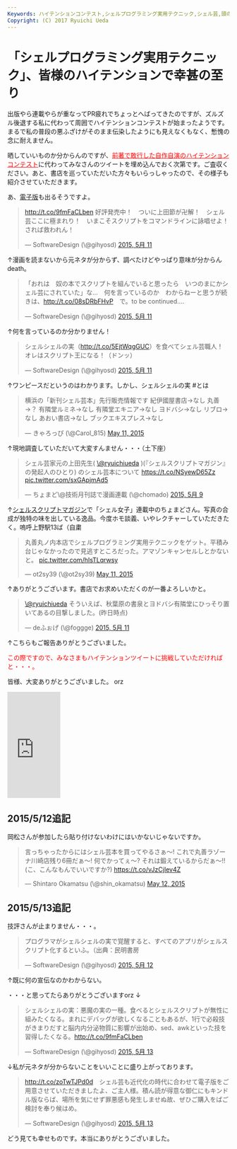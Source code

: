 ```yaml
---
Keywords: ハイテンションコンテスト,シェルプログラミング実用テクニック,シェル芸,頭の中だだ漏らし
Copyright: (C) 2017 Ryuichi Ueda
---
```


# 「シェルプログラミング実用テクニック」、皆様のハイテンションで幸甚の至り
出版やら連載やらが重なってPR疲れでちょっとへばってきたのですが、ズルズル後退する私に代わって周囲でハイテンションコンテストが始まったようです。まるで私の普段の悪ふざけがそのまま伝染したようにも見えなくもなく、慙愧の念に耐えません。


晒していいものか分からんのですが、<a href="http://blog.ueda.asia/?p=3470" target="_blank" style="color:red">前著で敢行した自作自演のハイテンションコンテスト</a>に代わってみなさんのツイートを埋め込んでおく次第です。ご査収ください。あと、書店を巡っていただいた方々もいらっしゃったので、その様子も紹介させていただきます。

あ、<a href="https://gihyo.jp/dp/ebook/2015/978-4-7741-7403-7" target="_blank">電子版</a>も出るそうですよ。

<blockquote class="twitter-tweet" lang="ja"><p lang="ja" dir="ltr"><a href="http://t.co/9fmFaCLben">http://t.co/9fmFaCLben</a>&#10;好評発売中！　ついに上田節が卍解！　シェル芸ここに極まれり！　いまこそスクリプトをコマンドラインに詠唱せよ！　されば救われん！</p>&mdash; SoftwareDesign (\@gihyosd) <a href="https://twitter.com/gihyosd/status/597595088814878720">2015, 5月 11</a></blockquote>
<script async src="//platform.twitter.com/widgets.js" charset="utf-8"></script>

↑漫画を読まないから元ネタが分からず、調べたけどやっぱり意味が分からんdeath。

<blockquote class="twitter-tweet" data-cards="hidden" lang="ja"><p lang="ja" dir="ltr">「おれは　奴の本でスクリプトを組んでいると思ったら　いつのまにかシェル芸にされていた」な…　何を言っているのか　わからねーと思うが続きは、<a href="http://t.co/08sDRbFHvP">http://t.co/08sDRbFHvP</a>　で。to be continued....</p>&mdash; SoftwareDesign (\@gihyosd) <a href="https://twitter.com/gihyosd/status/597680408885530625">2015, 5月 11</a></blockquote>
<script async src="//platform.twitter.com/widgets.js" charset="utf-8"></script>

↑何を言っているのか分かりません！


<blockquote class="twitter-tweet" data-cards="hidden" lang="ja"><p lang="ja" dir="ltr">シェルシェルの実（<a href="http://t.co/5EjtWqgGUC">http://t.co/5EjtWqgGUC</a>）を食べてシェル芸職人！&#10;&#10;オレはスクリプト王になる！（ドンッ）</p>&mdash; SoftwareDesign (\@gihyosd) <a href="https://twitter.com/gihyosd/status/597681712613601280">2015, 5月 11</a></blockquote>
<script async src="//platform.twitter.com/widgets.js" charset="utf-8"></script>

↑ワンピースだというのはわかります。しかし、シェルシェルの実 #とは


<blockquote class="twitter-tweet" data-partner="tweetdeck"><p lang="ja" dir="ltr">横浜の「新刊シェル芸本」先行販売情報です&#10;&#10;紀伊國屋書店→なし&#10;丸善→？&#10;有隣堂ルミネ→なし&#10;有隣堂エキニア→なし&#10;ヨドバシ→なし&#10;リブロ→なし&#10;あおい書店→なし&#10;ブックエキスプレス→なし</p>&mdash; きゃろっぴ (\@Carol_815) <a href="https://twitter.com/Carol_815/status/597739354287538176">May 11, 2015</a></blockquote>
<script async src="//platform.twitter.com/widgets.js" charset="utf-8"></script>

↑現地調査していただいて大変すんません・・・（土下座）

<blockquote class="twitter-tweet" lang="ja"><p lang="ja" dir="ltr">シェル芸家元の上田先生( <a href="https://twitter.com/ryuichiueda">\@ryuichiueda</a> )(『シェルスクリプトマガジン』の発起人のひとり)&#10;のシェル芸本について&#10;<a href="https://t.co/NSyewD65Zz">https://t.co/NSyewD65Zz</a> <a href="http://t.co/sxGApjmAd5">pic.twitter.com/sxGApjmAd5</a></p>&mdash; ちょまど\@技術月刊誌で漫画連載 (\@chomado) <a href="https://twitter.com/chomado/status/597082387823001600">2015, 5月 9</a></blockquote>
<script async src="//platform.twitter.com/widgets.js" charset="utf-8"></script>

↑<a href="http://www.amazon.co.jp/s/ref=nb_sb_noss_1?__mk_ja_JP=%E3%82%AB%E3%82%BF%E3%82%AB%E3%83%8A&url=search-alias%3Dstripbooks&field-keywords=%E3%82%B7%E3%82%A7%E3%83%AB%E3%82%B9%E3%82%AF%E3%83%AA%E3%83%97%E3%83%88%E3%83%9E%E3%82%AC%E3%82%B8%E3%83%B3" target="_blank">シェルスクリプトマガジン</a>で「シェル女子」連載中のちょまどさん。写真の合成が独特の味を出している逸品。今度ホモ談義、いやレクチャーしていただきたく。嗚呼上野駅13ば（自粛


<blockquote class="twitter-tweet" data-partner="tweetdeck"><p lang="ja" dir="ltr">丸善丸ノ内本店でシェルプログラミング実用テクニックをゲット。平積み台じゃなかったので見逃すところだった。アマゾンキャンセルしとかないと。 <a href="http://t.co/hIsTLqrwsy">pic.twitter.com/hIsTLqrwsy</a></p>&mdash; ot2sy39 (\@ot2sy39) <a href="https://twitter.com/ot2sy39/status/597691011909877761">May 11, 2015</a></blockquote>
<script async src="//platform.twitter.com/widgets.js" charset="utf-8"></script>

↑ありがとうございます。書店でお求めいただくのが一番よろしいかと。

<blockquote class="twitter-tweet" lang="ja"><p lang="ja" dir="ltr"><a href="https://twitter.com/ryuichiueda">\@ryuichiueda</a> そういえば、秋葉原の書泉とヨドバシ有隣堂にひっそり置いてあるの目撃しました。(昨日時点)</p>&mdash; deふぉげ (\@foggge) <a href="https://twitter.com/foggge/status/597613803958718464">2015, 5月 11</a></blockquote>
<script async src="//platform.twitter.com/widgets.js" charset="utf-8"></script>


↑こちらもご報告ありがとうございました。


<span style="color:red">この際ですので、みなさまもハイテンションツイートに挑戦していただければと・・・。</span>



皆様、大変ありがとうございました。 orz


<iframe src="http://rcm-fe.amazon-adsystem.com/e/cm?lt1=_blank&bc1=000000&IS2=1&bg1=FFFFFF&fc1=000000&lc1=0000FF&t=ryuichiueda-22&o=9&p=8&l=as4&m=amazon&f=ifr&ref=ss_til&asins=4774173444" style="width:120px;height:240px;" scrolling="no" marginwidth="0" marginheight="0" frameborder="0"></iframe>


<h2>2015/5/12追記</h2>


岡松さんが参加したら貼り付けないわけにはいかないじゃないですか。

<blockquote class="twitter-tweet" data-partner="tweetdeck"><p lang="ja" dir="ltr">言っちゃったからにはシェル芸本を買ってやるさぁ〜! これで丸善ラゾーナ川崎店残り6冊だぁ〜! 何でかってぇ〜? それは鍛えているからだぁ〜!! (こ、こんなもんでいいですか?) <a href="https://t.co/vJzCjIev4Z">https://t.co/vJzCjIev4Z</a></p>&mdash; Shintaro Okamatsu (\@shin_okamatsu) <a href="https://twitter.com/shin_okamatsu/status/598076357030105088">May 12, 2015</a></blockquote>
<script async src="//platform.twitter.com/widgets.js" charset="utf-8"></script>


<h2>2015/5/13追記</h2>

技評さんが止まりません・・・。

<blockquote class="twitter-tweet" lang="ja"><p lang="ja" dir="ltr">プログラマがシェルシェルの実で覚醒すると、すべてのアプリがシェルスクリプト化するといふ。（出典：民明書房</p>&mdash; SoftwareDesign (\@gihyosd) <a href="https://twitter.com/gihyosd/status/598026502123356160">2015, 5月 12</a></blockquote>
<script async src="//platform.twitter.com/widgets.js" charset="utf-8"></script>

↑既に何の宣伝なのかわからない。

・・・と思ってたらありがとうございますorz ↓

<blockquote class="twitter-tweet" lang="ja"><p lang="ja" dir="ltr">シェルシェルの実：悪魔の実の一種。食べるとシェルスクリプトが無性に組みたくなる。まれにデバッグが欲しくなることもあるが、1行で必殺技がきまりだすと脳内内分泌物質に影響が出始め、sed、awkといった技を習得したくなる。<a href="http://t.co/9fmFaCLben">http://t.co/9fmFaCLben</a></p>&mdash; SoftwareDesign (\@gihyosd) <a href="https://twitter.com/gihyosd/status/598303336337580032">2015, 5月 13</a></blockquote>
<script async src="//platform.twitter.com/widgets.js" charset="utf-8"></script>


↓私が元ネタが分からないことをいいことに盛り上がっております。

<blockquote class="twitter-tweet" lang="ja"><p lang="ja" dir="ltr"><a href="http://t.co/zoTwTJPd0d">http://t.co/zoTwTJPd0d</a>　シェル芸も近代化の時代に合わせて電子版をご用意させていただきましたよ、ご主人様。積ん読が得意な御仁にもキンドル版ならば、場所を気にせず罪悪感も発生しませぬ故、ぜひご購入をばご検討を奉り候はめ。</p>&mdash; SoftwareDesign (\@gihyosd) <a href="https://twitter.com/gihyosd/status/598401951273889792">2015, 5月 13</a></blockquote>
<script async src="//platform.twitter.com/widgets.js" charset="utf-8"></script>


どう見ても幸せものです。本当にありがとうございました。
